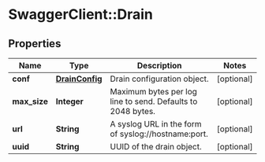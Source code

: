 # SwaggerClient::Drain

## Properties
Name | Type | Description | Notes
------------ | ------------- | ------------- | -------------
**conf** | [**DrainConfig**](DrainConfig.md) | Drain configuration object. | [optional] 
**max_size** | **Integer** | Maximum bytes per log line to send. Defaults to 2048 bytes. | [optional] 
**url** | **String** | A syslog URL in the form of syslog://hostname:port. | [optional] 
**uuid** | **String** | UUID of the drain object. | [optional] 


